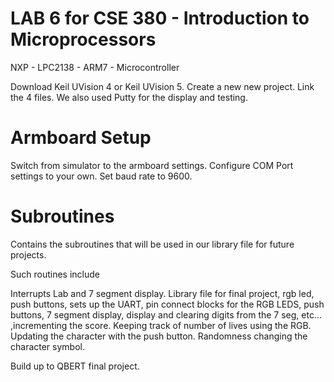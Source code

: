 # LAB 6 for CSE 380 - Introduction to Microprocessors

NXP - LPC2138 - ARM7 - Microcontroller

Download Keil UVision 4 or Keil UVision 5. Create a new new project. Link the 4 files. We also used Putty for the display and testing.

# Armboard Setup

Switch from simulator to the armboard settings. Configure COM Port settings to your own. Set baud rate to 9600. 

# Subroutines

Contains the subroutines that will be used in our library file for future projects.

Such routines include 

Interrupts Lab and 7 segment display. Library file for final project, rgb led, push buttons, sets up the UART, pin connect blocks for the RGB LEDS, push buttons, 7 segment display, display and clearing digits from the 7 seg, etc...
,incrementing the score. Keeping track of number of lives using the RGB. Updating the character with the push button. Randomness changing the character symbol.

Build up to QBERT final project.

